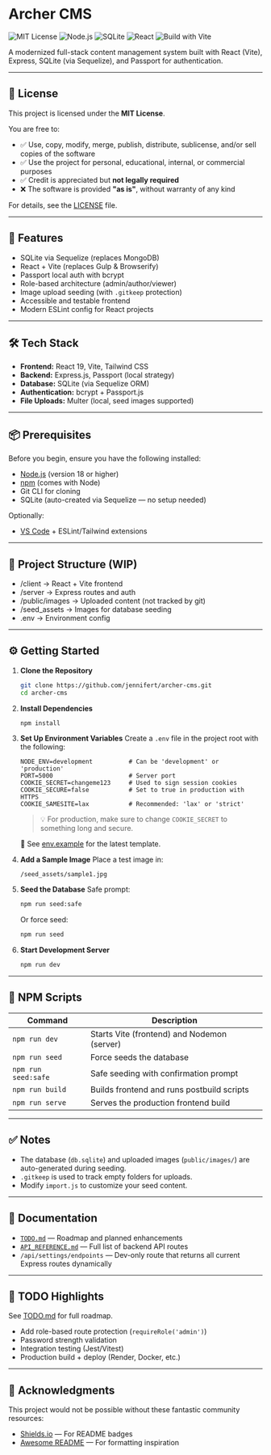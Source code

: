 # Archer CMS

![MIT License](https://img.shields.io/badge/license-MIT-blue.svg)
![Node.js](https://img.shields.io/badge/node-18%2B-brightgreen)
![SQLite](https://img.shields.io/badge/database-SQLite-lightgrey)
![React](https://img.shields.io/badge/frontend-React%2019-blue)
![Build with Vite](https://img.shields.io/badge/bundler-Vite-646CFF)

A modernized full-stack content management system built with React (Vite), Express, SQLite (via Sequelize), and Passport for authentication.

---

## 📄 License

This project is licensed under the **MIT License**.

You are free to:
- ✅ Use, copy, modify, merge, publish, distribute, sublicense, and/or sell copies of the software  
- ✅ Use the project for personal, educational, internal, or commercial purposes  
- ✅ Credit is appreciated but **not legally required**  
- ❌ The software is provided **"as is"**, without warranty of any kind

For details, see the [LICENSE](./LICENSE) file.

---

## 🚀 Features
- SQLite via Sequelize (replaces MongoDB)
- React + Vite (replaces Gulp & Browserify)
- Passport local auth with bcrypt
- Role-based architecture (admin/author/viewer)
- Image upload seeding (with `.gitkeep` protection)
- Accessible and testable frontend
- Modern ESLint config for React projects

---

## 🛠 Tech Stack

- **Frontend:** React 19, Vite, Tailwind CSS
- **Backend:** Express.js, Passport (local strategy)
- **Database:** SQLite (via Sequelize ORM)
- **Authentication:** bcrypt + Passport.js
- **File Uploads:** Multer (local, seed images supported)

---

## 📦 Prerequisites
Before you begin, ensure you have the following installed:

- [Node.js](https://nodejs.org/) (version 18 or higher)
- [npm](https://www.npmjs.com/) (comes with Node)
- Git CLI for cloning
- SQLite (auto-created via Sequelize — no setup needed)

Optionally:
- [VS Code](https://code.visualstudio.com/) + ESLint/Tailwind extensions

---

## 🧭 Project Structure (WIP)
- /client -> React + Vite frontend
- /server -> Express routes and auth
- /public/images -> Uploaded content (not tracked by git)
- /seed_assets -> Images for database seeding
- .env -> Environment config

---

## ⚙️ Getting Started

1. **Clone the Repository**
    ```bash
    git clone https://github.com/jennifert/archer-cms.git
    cd archer-cms
    ```

2. **Install Dependencies**
    ```bash
    npm install
    ```

3. **Set Up Environment Variables**
   Create a `.env` file in the project root with the following:
   
   ```env
   NODE_ENV=development          # Can be 'development' or 'production'
   PORT=5000                     # Server port
   COOKIE_SECRET=changeme123     # Used to sign session cookies
   COOKIE_SECURE=false           # Set to true in production with HTTPS
   COOKIE_SAMESITE=lax           # Recommended: 'lax' or 'strict'
   ```
   
   > 💡 For production, make sure to change `COOKIE_SECRET` to something long and secure.
   
   📄 See [env.example](./env.example) for the latest template.

4. **Add a Sample Image**
    Place a test image in:
    ```
    /seed_assets/sample1.jpg
    ```

5. **Seed the Database**
    Safe prompt:
    ```bash
    npm run seed:safe
    ```

    Or force seed:
    ```bash
    npm run seed
    ```

6. **Start Development Server**
    ```bash
    npm run dev
    ```

---

## 📜 NPM Scripts

| Command             | Description                                 |
|---------------------|---------------------------------------------|
| `npm run dev`       | Starts Vite (frontend) and Nodemon (server) |
| `npm run seed`      | Force seeds the database                    |
| `npm run seed:safe` | Safe seeding with confirmation prompt       |
| `npm run build`     | Builds frontend and runs postbuild scripts  |
| `npm run serve`     | Serves the production frontend build        |

---

## ✅ Notes

- The database (`db.sqlite`) and uploaded images (`public/images/`) are auto-generated during seeding.
- `.gitkeep` is used to track empty folders for uploads.
- Modify `import.js` to customize your seed content.

---

## 📘 Documentation

- [`TODO.md`](./TODO.md) — Roadmap and planned enhancements
- [`API_REFERENCE.md`](./API_REFERENCE.md) — Full list of backend API routes
- `/api/settings/endpoints` — Dev-only route that returns all current Express routes dynamically



---

## 📌 TODO Highlights

See [TODO.md](TODO.md) for full roadmap.

- Add role-based route protection (`requireRole('admin')`)
- Password strength validation
- Integration testing (Jest/Vitest)
- Production build + deploy (Render, Docker, etc.)

---

## :gem: Acknowledgments

This project would not be possible without these fantastic community resources:

- [Shields.io](https://shields.io/) — For README badges
- [Awesome README](https://github.com/matiassingers/awesome-readme) — For formatting inspiration